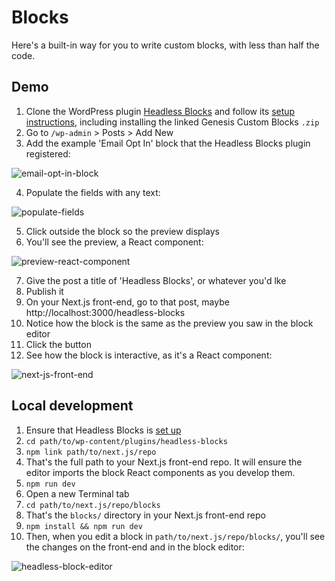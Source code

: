 # Blocks

Here's a built-in way for you to write custom blocks, with less than half the code.

## Demo
1. Clone the WordPress plugin [Headless Blocks](https://github.com/kienstra/headless-blocks) and follow its [setup instructions](https://github.com/kienstra/headless-blocks#setup), including installing the linked Genesis Custom Blocks `.zip`
2. Go to `/wp-admin` > Posts > Add New
3. Add the example 'Email Opt In' block that the Headless Blocks plugin registered: 

![email-opt-in-block](https://user-images.githubusercontent.com/4063887/109478584-0cba5b00-7a3f-11eb-92d0-64f067719ce0.png)

4. Populate the fields with any text: 

![populate-fields](https://user-images.githubusercontent.com/4063887/109479809-68391880-7a40-11eb-97b1-aa48a7a746c9.png)

5. Click outside the block so the preview displays
6. You'll see the preview, a React component: 

![preview-react-component](https://user-images.githubusercontent.com/4063887/109479424-fc56b000-7a3f-11eb-92cb-dcacac7fbd65.gif)

7. Give the post a title of 'Headless Blocks', or whatever you'd lke
8. Publish it
9. On your Next.js front-end, go to that post, maybe http://localhost:3000/headless-blocks
10. Notice how the block is the same as the preview you saw in the block editor
11. Click the button
12. See how the block is interactive, as it's a React component:

![next-js-front-end](https://user-images.githubusercontent.com/4063887/109479512-12fd0700-7a40-11eb-94bf-4415990a1437.gif)

## Local development
1. Ensure that Headless Blocks is [set up](https://github.com/kienstra/headless-blocks#setup)
1. `cd path/to/wp-content/plugins/headless-blocks`
1. `npm link path/to/next.js/repo`
1. That's the full path to your Next.js front-end repo. It will ensure the editor imports the block React components as you develop them.
1. `npm run dev`
1. Open a new Terminal tab
1. `cd path/to/next.js/repo/blocks`
1. That's the `blocks/` directory in your Next.js front-end repo
1. `npm install && npm run dev`
1. Then, when you edit a block in `path/to/next.js/repo/blocks/`, you'll see the changes on the front-end and in the block editor: 

![headless-block-editor](https://user-images.githubusercontent.com/4063887/109479991-9a4a7a80-7a40-11eb-836a-58eae1f7d183.gif)
